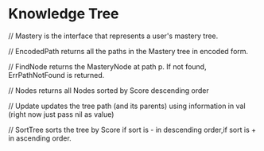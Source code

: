 # Knowledge Tree

// Mastery is the interface that represents a user's mastery tree.

// EncodedPath returns all the paths in the Mastery tree in encoded form.

// FindNode returns the MasteryNode at path p. If not found, ErrPathNotFound is returned.

// Nodes returns all Nodes sorted by Score descending order

// Update updates the tree path (and its parents) using information in val (right now just pass nil as value)

// SortTree sorts the tree by Score if sort is - in descending order,if sort is + in ascending order.
